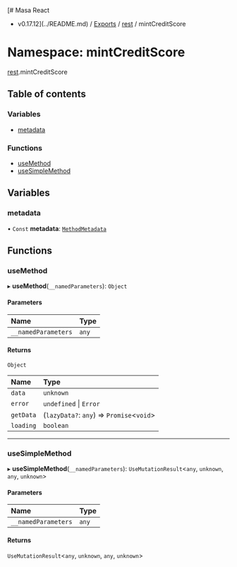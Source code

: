[# Masa React
 - v0.17.12](../README.md) / [Exports](../modules.md) / [rest](rest.md) / mintCreditScore

# Namespace: mintCreditScore

[rest](rest.md).mintCreditScore

## Table of contents

### Variables

- [metadata](rest.mintCreditScore.md#metadata)

### Functions

- [useMethod](rest.mintCreditScore.md#usemethod)
- [useSimpleMethod](rest.mintCreditScore.md#usesimplemethod)

## Variables

### metadata

• `Const` **metadata**: [`MethodMetadata`](../interfaces/rest.MethodMetadata.md)

## Functions

### useMethod

▸ **useMethod**(`__namedParameters`): `Object`

#### Parameters

| Name | Type |
| :------ | :------ |
| `__namedParameters` | `any` |

#### Returns

`Object`

| Name | Type |
| :------ | :------ |
| `data` | `unknown` |
| `error` | `undefined` \| `Error` |
| `getData` | (`lazyData?`: `any`) => `Promise`<`void`\> |
| `loading` | `boolean` |

___

### useSimpleMethod

▸ **useSimpleMethod**(`__namedParameters`): `UseMutationResult`<`any`, `unknown`, `any`, `unknown`\>

#### Parameters

| Name | Type |
| :------ | :------ |
| `__namedParameters` | `any` |

#### Returns

`UseMutationResult`<`any`, `unknown`, `any`, `unknown`\>
